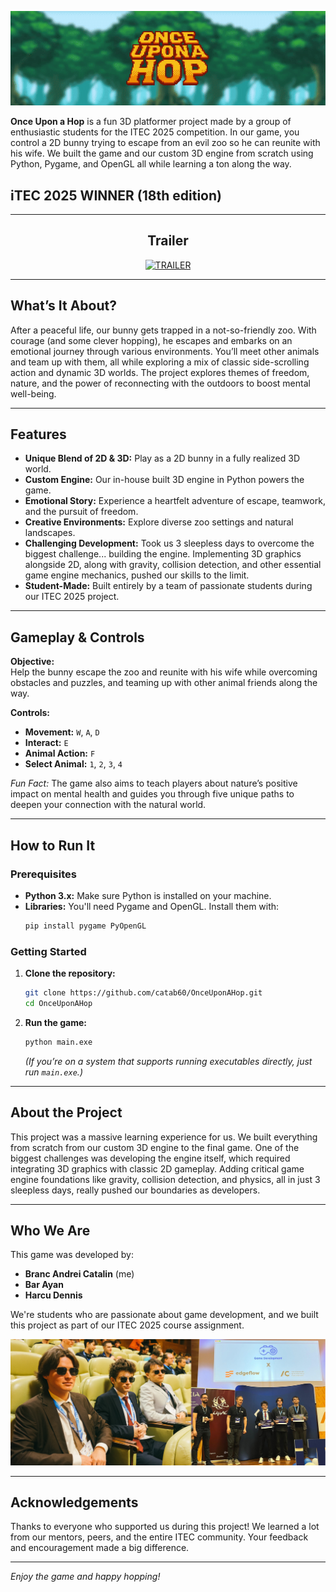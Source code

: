 <p align="center">
  <img src="https://github.com/catab60/OnceUponAHop/blob/main/assets/banner.gif">
</p>

**Once Upon a Hop** is a fun 3D platformer project made by a group of enthusiastic students for the ITEC 2025 competition. In our game, you control a 2D bunny trying to escape from an evil zoo so he can reunite with his wife. We built the game and our custom 3D engine from scratch using Python, Pygame, and OpenGL all while learning a ton along the way.

## iTEC 2025 WINNER (18th edition)

---
<div align="center">

## Trailer

[![TRAILER](https://img.youtube.com/vi/DyaW1sJbak4/0.jpg)](https://www.youtube.com/watch?v=DyaW1sJbak4)

</div>

---

## What’s It About?

After a peaceful life, our bunny gets trapped in a not-so-friendly zoo. With courage (and some clever hopping), he escapes and embarks on an emotional journey through various environments. You’ll meet other animals and team up with them, all while exploring a mix of classic side-scrolling action and dynamic 3D worlds. The project explores themes of freedom, nature, and the power of reconnecting with the outdoors to boost mental well-being.

---

## Features

- **Unique Blend of 2D & 3D:** Play as a 2D bunny in a fully realized 3D world.
- **Custom Engine:** Our in-house built 3D engine in Python powers the game.
- **Emotional Story:** Experience a heartfelt adventure of escape, teamwork, and the pursuit of freedom.
- **Creative Environments:** Explore diverse zoo settings and natural landscapes.
- **Challenging Development:** Took us 3 sleepless days to overcome the biggest challenge... building the engine. Implementing 3D graphics alongside 2D, along with gravity, collision detection, and other essential game engine mechanics, pushed our skills to the limit.
- **Student-Made:** Built entirely by a team of passionate students during our ITEC 2025 project.

---

## Gameplay & Controls

**Objective:**  
Help the bunny escape the zoo and reunite with his wife while overcoming obstacles and puzzles, and teaming up with other animal friends along the way.

**Controls:**  
- **Movement:** `W`, `A`, `D`  
- **Interact:** `E`  
- **Animal Action:** `F`  
- **Select Animal:** `1`, `2`, `3`, `4`  

*Fun Fact:* The game also aims to teach players about nature’s positive impact on mental health and guides you through five unique paths to deepen your connection with the natural world.

---

## How to Run It

### Prerequisites
- **Python 3.x:** Make sure Python is installed on your machine.
- **Libraries:** You'll need Pygame and OpenGL. Install them with:
  ```bash
  pip install pygame PyOpenGL
  ```

### Getting Started

1. **Clone the repository:**
   ```bash
   git clone https://github.com/catab60/OnceUponAHop.git
   cd OnceUponAHop
   ```
2. **Run the game:**
   ```bash
   python main.exe
   ```
   *(If you’re on a system that supports running executables directly, just run `main.exe`.)*

---

## About the Project

This project was a massive learning experience for us. We built everything from scratch from our custom 3D engine to the final game. One of the biggest challenges was developing the engine itself, which required integrating 3D graphics with classic 2D gameplay. Adding critical game engine foundations like gravity, collision detection, and physics, all in just 3 sleepless days, really pushed our boundaries as developers.

---

## Who We Are

This game was developed by:  
- **Branc Andrei Catalin** (me)  
- **Bar Ayan**  
- **Harcu Dennis**

We're students who are passionate about game development, and we built this project as part of our ITEC 2025 course assignment.

<p align="center">
  <img src="https://github.com/catab60/OnceUponAHop/blob/main/assets/artisti.png">
</p>


---

## Acknowledgements

Thanks to everyone who supported us during this project! We learned a lot from our mentors, peers, and the entire ITEC community. Your feedback and encouragement made a big difference.

---


*Enjoy the game and happy hopping!*
